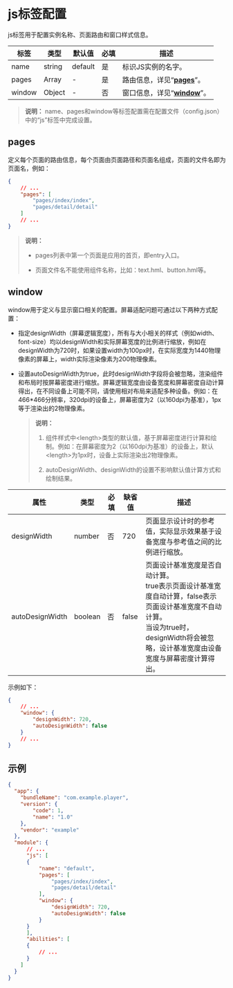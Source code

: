 # js标签配置

js标签用于配置实例名称、页面路由和窗口样式信息。


| 标签     | 类型     | 默认值     | 必填   | 描述                              |
| ------ | ------ | ------- | ---- | ------------------------------- |
| name   | string | default | 是    | 标识JS实例的名字。                      |
| pages  | Array  | -       | 是    | 路由信息，详见“**[pages](#pages)**”。   |
| window | Object | -       | 否    | 窗口信息，详见“**[window](#window)**”。 |


> **说明：**
> name、pages和window等标签配置需在配置文件（config.json）中的“js”标签中完成设置。


## pages

定义每个页面的路由信息，每个页面由页面路径和页面名组成，页面的文件名即为页面名，例如：

```json
{
    // ...
    "pages": [
        "pages/index/index",
        "pages/detail/detail"
    ]
    // ...
}
```

> **说明：**
>
> - pages列表中第一个页面是应用的首页，即entry入口。
>
>
> - 页面文件名不能使用组件名称，比如：text.hml、button.hml等。

## window

window用于定义与显示窗口相关的配置。屏幕适配问题可通过以下两种方式配置：

- 指定designWidth（屏幕逻辑宽度），所有与大小相关的样式（例如width、font-size）均以designWidth和实际屏幕宽度的比例进行缩放，例如在designWidth为720时，如果设置width为100px时，在实际宽度为1440物理像素的屏幕上，width实际渲染像素为200物理像素。

- 设置autoDesignWidth为true，此时designWidth字段将会被忽略，渲染组件和布局时按屏幕密度进行缩放。屏幕逻辑宽度由设备宽度和屏幕密度自动计算得出，在不同设备上可能不同，请使用相对布局来适配多种设备。例如：在466\*466分辨率，320dpi的设备上，屏幕密度为2（以160dpi为基准），1px等于渲染出的2物理像素。

  > **说明：**
  > 1. 组件样式中&lt;length&gt;类型的默认值，基于屏幕密度进行计算和绘制。例如：在屏幕密度为2（以160dpi为基准）的设备上，默认&lt;length&gt;为1px时，设备上实际渲染出2物理像素。
  >
  > 2. autoDesignWidth、designWidth的设置不影响默认值计算方式和绘制结果。

| 属性              | 类型      | 必填   | 缺省值      | 描述                                       |
| --------------- | ------- | ---- | -------- | ---------------------------------------- |
| designWidth     | number  | 否    | 720<br/> | 页面显示设计时的参考值，实际显示效果基于设备宽度与参考值之间的比例进行缩放。   |
| autoDesignWidth | boolean | 否    | false    | 页面设计基准宽度是否自动计算。<br/>true表示页面设计基准宽度自动计算，false表示页面设计基准宽度不自动计算。<br/>当设为true时，designWidth将会被忽略，设计基准宽度由设备宽度与屏幕密度计算得出。 |

示例如下：
```json
{
    // ...
    "window": {
        "designWidth": 720,
        "autoDesignWidth": false
    }
    // ...
}
```


## 示例

```json
{
  "app": {
    "bundleName": "com.example.player",
    "version": {
        "code": 1,
        "name": "1.0"
    },
    "vendor": "example"
  },
  "module": {
      // ...
      "js": [
      {
          "name": "default",
          "pages": [
              "pages/index/index",
              "pages/detail/detail"
          ],
          "window": {
              "designWidth": 720,
              "autoDesignWidth": false
          }
      }
      ],
      "abilities": [
      {
          // ...
      }
    ]
  }
}
```
